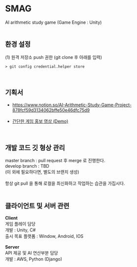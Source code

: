 # SMAG
AI arithmetic study game
(Game Engine : Unity)
<br><br>

## 환경 설정
(1) 원격 저장소 push 권한 (git clone 후 아래를 입력)
```
> git config credential.helper store
```
<br>

## 기획서
* https://www.notion.so/AI-Arithmetic-Study-Game-Project-878fcf59d3134062bffe50e46dfc75d9
<br><br>
* [간단한 게임 홍보 영상 (Demo)](https://github.com/Team-SMAG/SMAG/blob/master/%EA%B2%8C%EC%9E%84%ED%99%8D%EB%B3%B4%EC%98%81%EC%83%81.mp4)
<br>

## 개발 코드 깃 형상 관리
master branch : pull request 후 merge 로 진행한다. <br>
develop branch : TBD <br>
(이 외에 필요하다면, 별도의 브랜치 생성) <br><br>
항상 git pull 을 통해 로컬을 최신화하고 작업하는 습관을 가집시다. <br><br>

## 클라이언트 및 서버 관련 
__Client__ <br>
게임 플레이 담당 <br>
개발 : Unity, C# <br>
출시 목표 플랫폼 : Window, Android, IOS <br><br>
__Server__ <br>
API 제공 및 AI 연산부분 담당 <br>
개발 : AWS, Python (Django)
